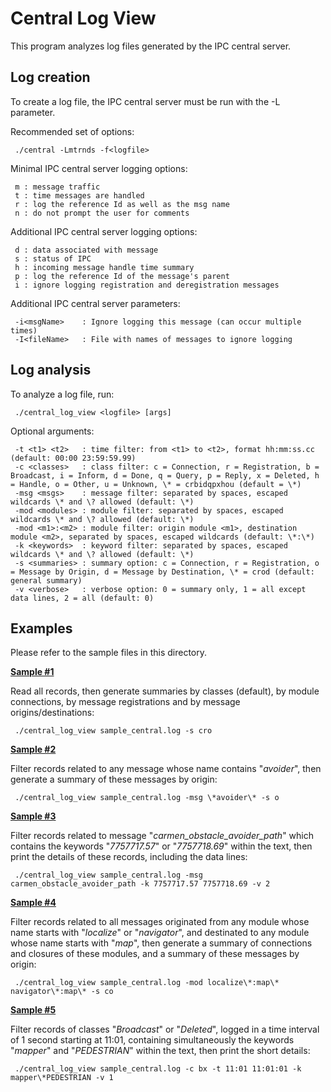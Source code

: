 
# Central Log View

This program analyzes log files generated by the IPC central server.

## Log creation

To create a log file, the IPC central server must be run with the -L parameter. 

Recommended set of options:

```
 ./central -Lmtrnds -f<logfile>
```

Minimal IPC central server logging options:

```
 m : message traffic
 t : time messages are handled
 r : log the reference Id as well as the msg name
 n : do not prompt the user for comments
```

Additional IPC central server logging options:

```
 d : data associated with message
 s : status of IPC
 h : incoming message handle time summary
 p : log the reference Id of the message's parent
 i : ignore logging registration and deregistration messages
```

Additional IPC central server parameters:

```
 -i<msgName>    : Ignore logging this message (can occur multiple times)
 -I<fileName>   : File with names of messages to ignore logging
```

## Log analysis

To analyze a log file, run:

```
 ./central_log_view <logfile> [args]
```

Optional arguments:
```
 -t <t1> <t2>   : time filter: from <t1> to <t2>, format hh:mm:ss.cc (default: 00:00 23:59:59.99)
 -c <classes>   : class filter: c = Connection, r = Registration, b = Broadcast, i = Inform, d = Done, q = Query, p = Reply, x = Deleted, h = Handle, o = Other, u = Unknown, \* = crbidqpxhou (default = \*)
 -msg <msgs>    : message filter: separated by spaces, escaped wildcards \* and \? allowed (default: \*)
 -mod <modules> : module filter: separated by spaces, escaped wildcards \* and \? allowed (default: \*)
 -mod <m1>:<m2> : module filter: origin module <m1>, destination module <m2>, separated by spaces, escaped wildcards (default: \*:\*)
 -k <keywords>  : keyword filter: separated by spaces, escaped wildcards \* and \? allowed (default: \*)
 -s <summaries> : summary option: c = Connection, r = Registration, o = Message by Origin, d = Message by Destination, \* = crod (default: general summary)
 -v <verbose>   : verbose option: 0 = summary only, 1 = all except data lines, 2 = all (default: 0)
```

## Examples

Please refer to the sample files in this directory.

[**Sample #1**](./sample_view_001.output)

Read all records, then generate summaries by classes (default), by module connections, by message registrations and by message origins/destinations:
```
 ./central_log_view sample_central.log -s cro
```

[**Sample #2**](./sample_view_002.output)

Filter records related to any message whose name contains "_avoider_", then generate a summary of these messages by origin:
```
 ./central_log_view sample_central.log -msg \*avoider\* -s o
```

[**Sample #3**](./sample_view_003.output)

Filter records related to message "_carmen_obstacle_avoider_path_" which contains the keywords "_7757717.57_" or "_7757718.69_" within the text, then print the details of these records, including the data lines:
```
 ./central_log_view sample_central.log -msg carmen_obstacle_avoider_path -k 7757717.57 7757718.69 -v 2
```

[**Sample #4**](./sample_view_004.output)

Filter records related to all messages originated from any module whose name starts with "_localize_" or "_navigator_", and destinated to any module whose name starts with "_map_", then generate a summary of connections and closures of these modules, and a summary of these messages by origin:
```
 ./central_log_view sample_central.log -mod localize\*:map\* navigator\*:map\* -s co
```

[**Sample #5**](./sample_view_005.output)

Filter records of classes "_Broadcast_" or "_Deleted_", logged in a time interval of 1 second starting at 11:01, containing simultaneously the keywords "_mapper_" and "_PEDESTRIAN_" within the text, then print the short details:
```
 ./central_log_view sample_central.log -c bx -t 11:01 11:01:01 -k mapper\*PEDESTRIAN -v 1
```

